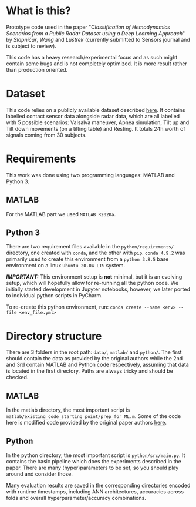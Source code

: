 # What is this?
Prototype code used in the paper "_Classification of Hemodynamics Scenarios from a Public Radar Dataset using a Deep Learning Approach_" by _Slapničar_, _Wang_ and _Luštrek_ (currently submitted to Sensors journal and is subject to review).

This code has a heavy research/experimental focus and as such might contain some bugs and is not completely optimized. It is more result rather than production oriented.

# Dataset
This code relies on a publicly available dataset described [here](https://www.nature.com/articles/s41597-020-00629-5). It contains labelled contact sensor data alongside radar data, which are all labelled with 5 possible scenarios: Valsalva maneuver, Apnea simulation, Tilt up and Tilt down movements (on a tilting table) and Resting. It totals 24h worth of signals coming from 30 subjects.

# Requirements
This work was done using two programming languages: MATLAB and Python 3.

## MATLAB
For the MATLAB part we used `MATLAB R2020a`.

## Python 3
There are two requirement files available in the `python/requirements/` directory, one created with `conda`, and the other with `pip`. `conda 4.9.2` was primarily used to create this environment from a `python 3.8.5` base environment on a linux `Ubuntu 20.04 LTS` system.

***IMPORTANT:*** This environment setup is **not** minimal, but it is an evolving setup, which will hopefully allow for re-running all the python code. We initially started development in Jupyter notebooks, however, we later ported to individual python scripts in PyCharm.

To re-create this python environment, run:
`conda create --name <env> --file <env_file.yml>`

# Directory structure
There are 3 folders in the root path: `data/`, `matlab/` and `python/`. The first should contain the data as provided by the original authors while the 2nd and 3rd contain MATLAB and Python code respectively, assuming that data is located in the first directory. Paths are always tricky and should be checked.

## MATLAB
In the matlab directory, the most important script is `matlab/existing_code_starting_point/prep_for_ML.m`. Some of the code here is modified code provided by the original paper authors [here](https://gitlab.com/sven_schellenberger/scidata_phase1).

## Python
In the python directory, the most important script is `python/src/main.py`. It contains the basic pipeline which does the experiments described in the paper. There are many (hyper)parameters to be set, so you should play around and consider those.

Many evaluation results are saved in the corresponding directories encoded with runtime timestamps, including ANN architectures, accuracies across folds and overall hyperparameter/accuracy combinations. 
